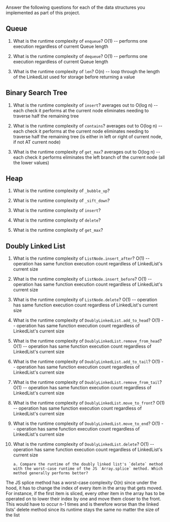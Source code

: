 Answer the following questions for each of the data structures you implemented as part of this project.

## Queue

1. What is the runtime complexity of `enqueue`?
   O(1) -- performs one execution regardless of current Queue length

2. What is the runtime complexity of `dequeue`?
   O(1) -- performs one execution regardless of current Queue length

3. What is the runtime complexity of `len`?
   O(n) -- loop through the length of the LinkedList used for storage before returning a value

## Binary Search Tree

1. What is the runtime complexity of `insert`?
   averages out to O(log n) -- each check it performs at the current node eliminates needing to traverse half the remaining tree

2. What is the runtime complexity of `contains`?
   averages out to O(log n) -- each check it performs at the current node eliminates needing to traverse half the remaining tree (is either in left or right of current node, if not AT current node)

3. What is the runtime complexity of `get_max`?
   averages out to O(log n) -- each check it performs eliminates the left branch of the current node (all the lower values)

## Heap

1. What is the runtime complexity of `_bubble_up`?

2. What is the runtime complexity of `_sift_down`?

3. What is the runtime complexity of `insert`?

4. What is the runtime complexity of `delete`?

5. What is the runtime complexity of `get_max`?

## Doubly Linked List

1.  What is the runtime complexity of `ListNode.insert_after`?
    O(1) -- operation has same function execution count regardless of LinkedList's current size

2.  What is the runtime complexity of `ListNode.insert_before`?
    O(1) -- operation has same function execution count regardless of LinkedList's current size

3.  What is the runtime complexity of `ListNode.delete`?
    O(1) -- operation has same function execution count regardless of LinkedList's current size

4.  What is the runtime complexity of `DoublyLinkedList.add_to_head`?
    O(1) -- operation has same function execution count regardless of LinkedList's current size

5.  What is the runtime complexity of `DoublyLinkedList.remove_from_head`?
    O(1) -- operation has same function execution count regardless of LinkedList's current size

6.  What is the runtime complexity of `DoublyLinkedList.add_to_tail`?
    O(1) -- operation has same function execution count regardless of LinkedList's current size

7.  What is the runtime complexity of `DoublyLinkedList.remove_from_tail`?
    O(1) -- operation has same function execution count regardless of LinkedList's current size

8.  What is the runtime complexity of `DoublyLinkedList.move_to_front`?
    O(1) -- operation has same function execution count regardless of LinkedList's current size

9.  What is the runtime complexity of `DoublyLinkedList.move_to_end`?
    O(1) -- operation has same function execution count regardless of LinkedList's current size

10. What is the runtime complexity of `DoublyLinkedList.delete`?
    O(1) -- operation has same function execution count regardless of LinkedList's current size

        a. Compare the runtime of the doubly linked list's `delete` method with the worst-case runtime of the JS `Array.splice` method. Which method generally performs better?

The JS splice method has a worst-case complexity O(n) since under the hood, it has to change the index of every item in the array that gets moved. For instance, if the first item is sliced, every other item in the array has to be operated on to lower their index by one and move them closer to the front. This would have to occur n-1 times and is therefore worse than the linked lists' delete method since its runtime stays the same no matter the size of the list

